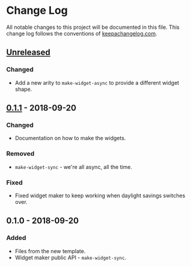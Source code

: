 # Change Log
All notable changes to this project will be documented in this file. This change log follows the conventions of [keepachangelog.com](http://keepachangelog.com/).

## [Unreleased]
### Changed
- Add a new arity to `make-widget-async` to provide a different widget shape.

## [0.1.1] - 2018-09-20
### Changed
- Documentation on how to make the widgets.

### Removed
- `make-widget-sync` - we're all async, all the time.

### Fixed
- Fixed widget maker to keep working when daylight savings switches over.

## 0.1.0 - 2018-09-20
### Added
- Files from the new template.
- Widget maker public API - `make-widget-sync`.

[Unreleased]: https://github.com/your-name/mybot/compare/0.1.1...HEAD
[0.1.1]: https://github.com/your-name/mybot/compare/0.1.0...0.1.1
